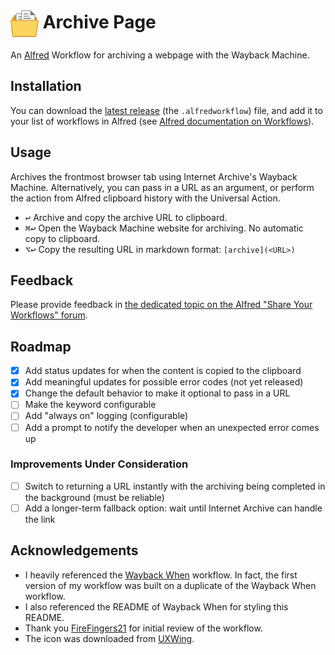 # <img src="Workflow/icon.png" width="45" align="center" alt="icon"> Archive Page

An [Alfred](https://www.alfredapp.com) Workflow for archiving a webpage with the Wayback Machine.

## Installation

You can download the [latest release](https://github.com/Jython1415/alfred-archive-page/releases) (the `.alfredworkflow`) file, and add it to your list of workflows in Alfred (see [Alfred documentation on Workflows](https://www.alfredapp.com/help/workflows/)).

## Usage

Archives the frontmost browser tab using Internet Archive's Wayback Machine. Alternatively, you can pass in a URL as an argument, or perform the action from Alfred clipboard history with the Universal Action.

- <kbd>↩&#xFE0E;</kbd> Archive and copy the archive URL to clipboard.
- <kbd>⌘</kbd><kbd>↩&#xFE0E;</kbd> Open the Wayback Machine website for archiving. No automatic copy to clipboard.
- <kbd>⌥</kbd><kbd>↩&#xFE0E;</kbd> Copy the resulting URL in markdown format: `[archive](<URL>)`

## Feedback

Please provide feedback in [the dedicated topic on the Alfred "Share Your Workflows" forum](https://www.alfredforum.com/forum/3-share-your-workflows/).

## Roadmap

- [x] Add status updates for when the content is copied to the clipboard
- [x] Add meaningful updates for possible error codes (not yet released)
- [x] Change the default behavior to make it optional to pass in a URL
- [ ] Make the keyword configurable
- [ ] Add "always on" logging (configurable)
- [ ] Add a prompt to notify the developer when an unexpected error comes up

### Improvements Under Consideration

- [ ] Switch to returning a URL instantly with the archiving being completed in the background (must be reliable)
- [ ] Add a longer-term fallback option: wait until Internet Archive can handle the link

## Acknowledgements

- I heavily referenced the [Wayback When](https://github.com/alfredapp/wayback-when-workflow) workflow. In fact, the first version of my workflow was built on a duplicate of the Wayback When workflow.
- I also referenced the README of Wayback When for styling this README.
- Thank you [FireFingers21](https://www.alfredforum.com/profile/27846-firefingers21/) for initial review of the workflow.
- The icon was downloaded from [UXWing](https://uxwing.com).
